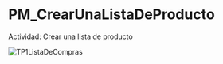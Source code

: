 # PM_CrearUnaListaDeProducto
Actividad: Crear una lista de producto

![TP1ListaDeCompras](https://user-images.githubusercontent.com/104856701/217376793-44ef5baa-ec1b-4442-8cd0-e10e5667891a.png)
